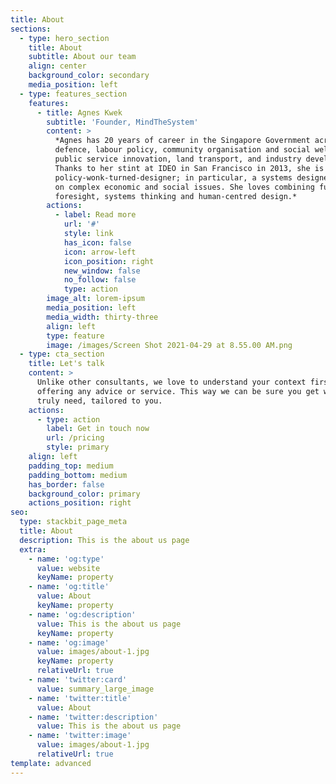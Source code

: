 ```yaml
---
title: About
sections:
  - type: hero_section
    title: About
    subtitle: About our team
    align: center
    background_color: secondary
    media_position: left
  - type: features_section
    features:
      - title: Agnes Kwek
        subtitle: 'Founder, MindTheSystem'
        content: >
          *Agnes has 20 years of career in the Singapore Government across
          defence, labour policy, community organisation and social welfare,
          public service innovation, land transport, and industry development.
          Thanks to her stint at IDEO in San Francisco in 2013, she is a
          policy-wonk-turned-designer; in particular, a systems designer focused
          on complex economic and social issues. She loves combining futures
          foresight, systems thinking and human-centred design.*
        actions:
          - label: Read more
            url: '#'
            style: link
            has_icon: false
            icon: arrow-left
            icon_position: right
            new_window: false
            no_follow: false
            type: action
        image_alt: lorem-ipsum
        media_position: left
        media_width: thirty-three
        align: left
        type: feature
        image: /images/Screen Shot 2021-04-29 at 8.55.00 AM.png
  - type: cta_section
    title: Let's talk
    content: >
      Unlike other consultants, we love to understand your context first before
      offering any advice or service. This way we can be sure you get what you
      truly need, tailored to you.
    actions:
      - type: action
        label: Get in touch now
        url: /pricing
        style: primary
    align: left
    padding_top: medium
    padding_bottom: medium
    has_border: false
    background_color: primary
    actions_position: right
seo:
  type: stackbit_page_meta
  title: About
  description: This is the about us page
  extra:
    - name: 'og:type'
      value: website
      keyName: property
    - name: 'og:title'
      value: About
      keyName: property
    - name: 'og:description'
      value: This is the about us page
      keyName: property
    - name: 'og:image'
      value: images/about-1.jpg
      keyName: property
      relativeUrl: true
    - name: 'twitter:card'
      value: summary_large_image
    - name: 'twitter:title'
      value: About
    - name: 'twitter:description'
      value: This is the about us page
    - name: 'twitter:image'
      value: images/about-1.jpg
      relativeUrl: true
template: advanced
---
```

